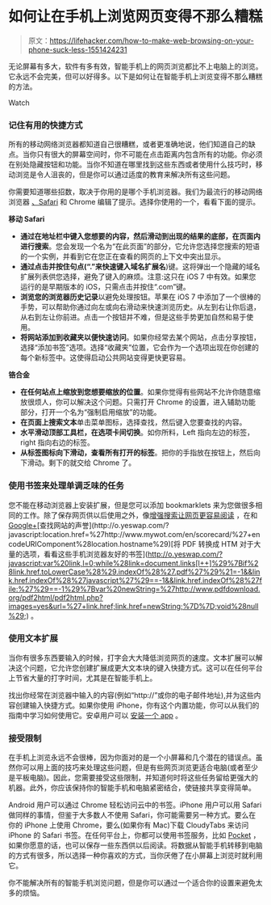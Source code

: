 # 如何让在手机上浏览网页变得不那么糟糕

> 原文：<https://lifehacker.com/how-to-make-web-browsing-on-your-phone-suck-less-1551424231>

无论屏幕有多大，软件有多有效，智能手机上的网页浏览都比不上电脑上的浏览。它永远不会完美，但可以好得多。以下是如何让在智能手机上浏览变得不那么糟糕的方法。

Watch

### 记住有用的快捷方式

所有的移动网络浏览器都知道自己很糟糕，或者更准确地说，他们知道自己的缺点。当你只有很大的屏幕空间时，你不可能在点击距离内包含所有的功能。你必须在别处隐藏按钮和功能。当你不知道在哪里找到这些东西或者使用什么技巧时，移动浏览是令人沮丧的，但是你可以通过适度的教育来解决所有这些问题。

你需要知道哪些招数，取决于你用的是哪个手机浏览器。我们为最流行的移动网络浏览器 [、Safari](https://lifehacker.com/six-mobile-safari-tips-that-will-improve-your-browsing-1489952128) 和 Chrome 编辑了提示。选择你使用的一个，看看下面的提示。

**移动 Safari**

*   **通过在地址栏中键入您想要的内容，然后滑动到出现的结果的底部，在页面内进行搜索**。您会发现一个名为“在此页面”的部分，它允许您选择您搜索的短语的一个实例，并看到它在您正在查看的网页的上下文中突出显示。
*   **通过点击并按住句点(“.”来快速键入域名扩展名**)键。这将弹出一个隐藏的域名扩展列表供您选择，避免了键入的麻烦。注意:这只在 iOS 7 中有效。如果您运行的是早期版本的 iOS，只需点击并按住“.com”键。
*   **浏览您的浏览器历史记录**以避免处理按钮。苹果在 iOS 7 中添加了一个很棒的手势，可以帮助你通过向左或向右滑动来快速浏览历史。从左到右让你后退，从右到左让你前进。点击一个按钮并不难，但是这些手势更加自然和易于使用。
*   **将网站添加到收藏夹以便快速访问**。如果你经常去某个网站，点击分享按钮，选择“添加书签”选项。选择“收藏夹”位置，它会作为一个选项出现在你创建的每个新标签中。这使得启动公共网站变得更快更容易。

**铬合金**

*   **在任何站点上缩放到您想要缩放的位置**。如果你觉得有些网站不允许你随意缩放很烦人，你可以解决这个问题。只需打开 Chrome 的设置，进入辅助功能部分，打开一个名为“强制启用缩放”的功能。
*   **在页面上搜索文本**单击菜单图标，选择查找，然后键入您要查找的内容。
*   **水平滑动顶部工具栏，在选项卡间切换**。如你所料，Left 指向左边的标签，right 指向右边的标签。
*   **从标签图标向下滑动，查看所有打开的标签**。把你的手指放在按钮上，然后向下滑动。剩下的就交给 Chrome 了。

### 使用书签来处理单调乏味的任务

您不能在移动浏览器上安装扩展，但是您可以添加 bookmarklets 来为您做很多相同的工作。除了保存网页供以后使用之外，像[增强搜索](https://lifehacker.com/add-search-bookmarklets-to-your-iphone-or-itouch-home-s-354318)[让网页更容易阅读](https://www.readability.com/bookmarklets) ，在和[Google+](http://o.yeswap.com/?javascript:location.href=%27https://plusone.google.com/_/+1/confirm?hl=en&url=%27+encodeURIComponent(location.href)+%27&title=%27+encodeURIComponent(document.title))[查找网站的声誉](http://o.yeswap.com/?javascript:location.href=%27http://www.mywot.com/en/scorecard/%27+encodeURIComponent%28location.hostname%29)[将 PDF 转换成 HTM 对于大量的选项，看看这些手机浏览器友好的书签](http://o.yeswap.com/?javascript:var%20link,l=0;while%28link=document.links[l++]%29%7Bif%28link.href.toLowerCase%28%29.indexOf%28%27.pdf%27%29%21=-1&&link.href.indexOf%28%27javascript%27%29==-1&&link.href.indexOf%28%27file:%27%29==-1%29%7Bvar%20newString=%27http://www.pdfdownload.org/pdf2html/pdf2html.php?images=yes&url=%27+link.href;link.href=newString;%7D%7D;void%28null%29;) 。

### 使用文本扩展

当你有很多东西要输入的时候，打字会大大降低浏览网页的速度。文本扩展可以解决这个问题，它允许您创建扩展成更大文本块的键入快捷方式。这可以在任何平台上节省大量的打字时间，尤其是在智能手机上。

找出你经常在浏览器中输入的内容(例如“http://”或你的电子邮件地址),并为这些内容创建输入快捷方式。如果你使用 iPhone，你有这个内置功能，你可以从我们的指南中学习如何使用它。安卓用户可以 [安装一个 app](http://lifehacker.com/the-best-text-expansion-app-for-android-5844895) 。

### 接受限制

在手机上浏览永远不会很棒，因为你面对的是一个小屏幕和几个潜在的错误点。虽然你可以用上面的技巧来处理这些问题，但是有些网页浏览更适合电脑(或者至少是平板电脑)。因此，您需要接受这些限制，并知道何时将这些任务留给更强大的机器。此外，你应该保持你的智能手机和电脑紧密结合，使链接共享变得简单。

Android 用户可以通过 Chrome 轻松访问云中的书签。iPhone 用户可以用 Safari 做同样的事情，但鉴于大多数人不使用 Safari，你可能需要另一种方式。要么在你的 iPhone 上使用 Chrome，要么(如果你有 Mac)下载 CloudyTabs 来访问 iPhone 的 Safari 书签。在任何平台上，你都可以使用书签服务，比如 [Pocket](http://getpocket.com/a/) ，如果你愿意的话，也可以保存一些东西供以后阅读。将数据从智能手机转移到电脑的方式有很多，所以选择一种你喜欢的方式，当你厌倦了在小屏幕上浏览时就利用它。

你不能解决所有的智能手机浏览问题，但是你可以通过一个适合你的设置来避免太多的烦恼。